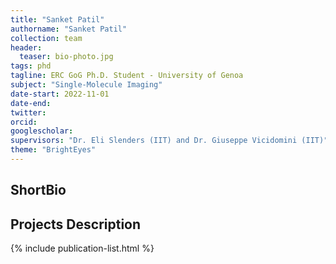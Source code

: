 ```yaml
---
title: "Sanket Patil"
authorname: "Sanket Patil"
collection: team
header:
  teaser: bio-photo.jpg
tags: phd
tagline: ERC GoG Ph.D. Student - University of Genoa 
subject: "Single-Molecule Imaging"
date-start: 2022-11-01
date-end:
twitter: 
orcid: 
googlescholar: 
supervisors: "Dr. Eli Slenders (IIT) and Dr. Giuseppe Vicidomini (IIT)"
theme: "BrightEyes"
---
```


<h2>ShortBio</h2>
<!--- Text --->

<h2>Projects Description</h2>
<!--- Text --->

<!---{% include author-research-themes.html %}--->
<!---{% include team-member-collaborators.html %}--->
{% include publication-list.html %}
